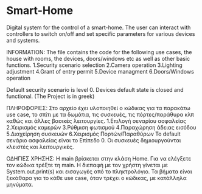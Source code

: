 # Smart-Home
Digital system for the control of a smart-home. The user can interact with controllers to switch on/off and set specific parameters for various devices and systems.

INFORMATION:
The file contains the code for the following use cases, the house with rooms, the devices, doors/windows etc as well as other basic functions.
1.Security scenario selection
2.Camera operation
3.Lighting adjustment
4.Grant of entry permit
5.Device managment
6.Doors/Windows operation

Default security scenario is level 0. Devices default state is closed and functional.
(The Project is in greek)


ΠΛΗΡΟΦΟΡΙΕΣ:
Στο αρχείο έχει υλοποιηθεί ο κώδικας για τα παρακάτω use case, το σπίτι με τα δωμάτια, τις συσκευές, τις πόρτες/παράθυρα κλπ καθώς και άλλες βασικές λειτουργίες.
1.Επιλογή σεναρίου ασφαλείας
2.Χειρισμός καμερών
3.Ρύθμιση φωτισμού
4.Παραχώρηση άδειας εισόδου
5.Διαχείρηση συσκευών
6.Χειρισμός Πορτών/Παραθύρων
To default σενάριο ασφαλείας είναι το Επίπεδο 0. Οι συσκευές δημιουργούνται κλειστές και λειτουργικές.


ΟΔΗΓΙΕΣ ΧΡΗΣΗΣ:
Η main βρίσκεται στην κλάση Home. Για να ελέγξετε τον κώδικα τρέξτε τη main. 
Η διεπαφή με τον χρήστη γίνεται με System.out.print(s) και εισαγωγές από το πληκτρολόγιο. 
Τα βήματα είναι ξεκάθαρα για το κάθε use case, όταν τρέχει ο κώδικας, με κατάλληλα μηνύματα.




